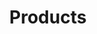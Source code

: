 ---
title: "Products"
description: "this is meta description"
draft: false
# bg_image: "images/featue-bg.jpg"
# bg_image_size: "100% 100%"
---